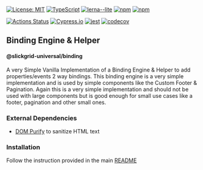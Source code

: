 [![License: MIT](https://img.shields.io/badge/License-MIT-yellow.svg)](https://opensource.org/licenses/MIT)
[![TypeScript](https://img.shields.io/badge/%3C%2F%3E-TypeScript-%230074c1.svg)](http://www.typescriptlang.org/)
[![lerna--lite](https://img.shields.io/badge/maintained%20with-lerna--lite-blueviolet)](https://github.com/ghiscoding/lerna-lite)
[![npm](https://img.shields.io/npm/v/@slickgrid-universal/binding.svg?color=forest)](https://www.npmjs.com/package/@slickgrid-universal/binding)
[![npm](https://img.shields.io/npm/dy/@slickgrid-universal/binding?color=forest)](https://www.npmjs.com/package/@slickgrid-universal/binding)

[![Actions Status](https://github.com/ghiscoding/slickgrid-universal/workflows/CI%20Build/badge.svg)](https://github.com/ghiscoding/slickgrid-universal/actions)
[![Cypress.io](https://img.shields.io/badge/tested%20with-Cypress-04C38E.svg)](https://www.cypress.io/)
[![jest](https://jestjs.io/img/jest-badge.svg)](https://github.com/facebook/jest)
[![codecov](https://codecov.io/gh/ghiscoding/slickgrid-universal/branch/master/graph/badge.svg)](https://codecov.io/gh/ghiscoding/slickgrid-universal)

## Binding Engine & Helper
#### @slickgrid-universal/binding

A very Simple Vanilla Implementation of a Binding Engine & Helper to add properties/events 2 way bindings. This binding engine is a very simple implementation and is used by simple components like the Custom Footer & Pagination. Again this is a very simple implementation and should not be used with large components but is good enough for small use cases like a footer, pagination and other small ones.

### External Dependencies
- [DOM Purify](https://github.com/cure53/DOMPurify) to sanitize HTML text

### Installation
Follow the instruction provided in the main [README](https://github.com/ghiscoding/slickgrid-universal#installation)
